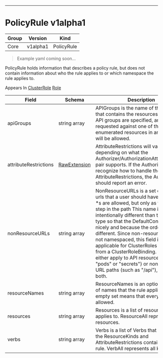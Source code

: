 

-----------
# PolicyRule v1alpha1

Group        | Version     | Kind
------------ | ---------- | -----------
Core | v1alpha1 | PolicyRule







> Example yaml coming soon...


PolicyRule holds information that describes a policy rule, but does not contain information about who the rule applies to or which namespace the rule applies to.

<aside class="notice">
Appears In <a href="#clusterrole-v1alpha1">ClusterRole</a> <a href="#role-v1alpha1">Role</a> </aside>

Field        | Schema     | Description
------------ | ---------- | -----------
apiGroups | string array | APIGroups is the name of the APIGroup that contains the resources.  If multiple API groups are specified, any action requested against one of the enumerated resources in any API group will be allowed.
attributeRestrictions | [RawExtension](#rawextension-runtime) | AttributeRestrictions will vary depending on what the Authorizer/AuthorizationAttributeBuilder pair supports. If the Authorizer does not recognize how to handle the AttributeRestrictions, the Authorizer should report an error.
nonResourceURLs | string array | NonResourceURLs is a set of partial urls that a user should have access to.  *s are allowed, but only as the full, final step in the path This name is intentionally different than the internal type so that the DefaultConvert works nicely and because the ordering may be different. Since non-resource URLs are not namespaced, this field is only applicable for ClusterRoles referenced from a ClusterRoleBinding. Rules can either apply to API resources (such as "pods" or "secrets") or non-resource URL paths (such as "/api"),  but not both.
resourceNames | string array | ResourceNames is an optional white list of names that the rule applies to.  An empty set means that everything is allowed.
resources | string array | Resources is a list of resources this rule applies to.  ResourceAll represents all resources.
verbs | string array | Verbs is a list of Verbs that apply to ALL the ResourceKinds and AttributeRestrictions contained in this rule.  VerbAll represents all kinds.






